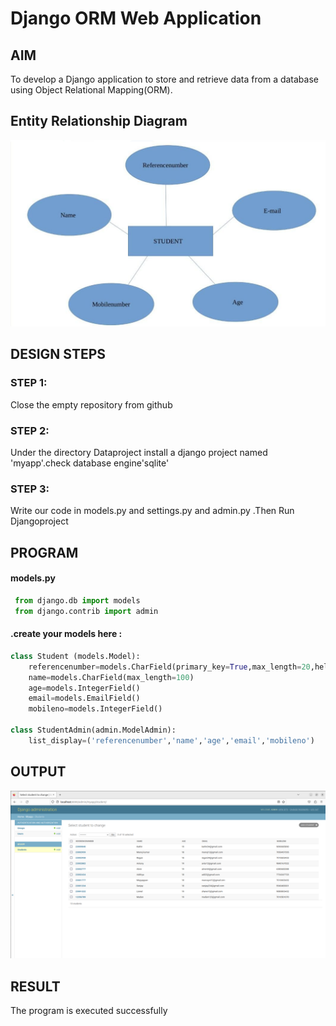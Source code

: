 # Django ORM Web Application

## AIM
To develop a Django application to store and retrieve data from a database using Object Relational Mapping(ORM).

## Entity Relationship Diagram

![Output](student.png)

## DESIGN STEPS

### STEP 1:
Close the empty repository from github

### STEP 2:
Under the directory Dataproject install a django project named 'myapp'.check database engine'sqlite'

### STEP 3:

Write our code in models.py and settings.py and admin.py .Then Run Djangoproject

## PROGRAM

#### models.py
  ```py
   from django.db import models
   from django.contrib import admin
```
#### .create your models here :
```py
class Student (models.Model):
    referencenumber=models.CharField(primary_key=True,max_length=20,help_text="reference number")
    name=models.CharField(max_length=100)
    age=models.IntegerField()
    email=models.EmailField()
    mobileno=models.IntegerField()

class StudentAdmin(admin.ModelAdmin):
    list_display=('referencenumber','name','age','email','mobileno')
```

## OUTPUT

![Output](studentdjango.png)


## RESULT
The program is executed successfully
